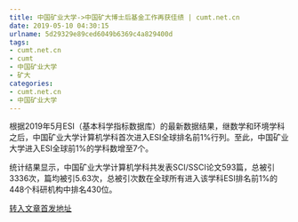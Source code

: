```yaml
---
title: 中国矿业大学->中国矿大博士后基金工作再获佳绩 | cumt.net.cn
date: 2019-05-10 04:30:15
urlname: 5d29329e89ced6049b6369c4a829400d
tags: 
- cumt.net.cn
- cumt
- 中国矿业大学
- 矿大
categories:
- cumt.net.cn
- 中国矿业大学
---
```



根据2019年5月ESI（基本科学指标数据库）的最新数据结果，继数学和环境学科之后，中国矿业大学计算机学科首次进入ESI全球排名前1%行列。至此，中国矿业大学进入ESI全球前1%的学科数增至7个。

统计结果显示，中国矿业大学计算机学科共发表SCI/SSCI论文593篇，总被引3336次，篇均被引5.63次，总被引次数在全球所有进入该学科ESI排名前1%的448个科研机构中排名430位。





[转入文章首发地址](http://xwzx.cumt.edu.cn/ff/82/c513a524162/page.htm)